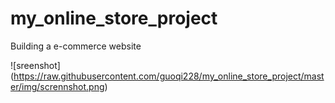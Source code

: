 # my_online_store_project
Building a e-commerce website

![sreenshot] (https://raw.githubusercontent.com/guoqi228/my_online_store_project/master/img/scrennshot.png) 
